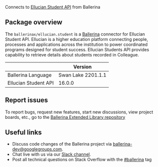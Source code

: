 Connects to [Ellucian Student API](https://ellucian.force.com/) from Ballerina

## Package overview
The `ballerinax/ellucian.student` is a [Ballerina](https://ballerina.io/) connector for Ellucian Student API. Ellucian is a higher education platform connecting people, processes and applications across the institution to power coordinated programs designed for student success. Ellucian Students API provides capability to retrieve details about students recorded in Colleague.

|                       | Version           | 
|-----------------------|-------------------|
| Ballerina Language    | Swan Lake 2201.1.1|
| Ellucian Student API  | 16.0.0            |

## Report issues
To report bugs, request new features, start new discussions, view project boards, etc., go to the [Ballerina Extended Library repository](https://github.com/ballerina-platform/ballerina-extended-library)

## Useful links
- Discuss code changes of the Ballerina project via [ballerina-dev@googlegroups.com](mailto:ballerina-dev@googlegroups.com).
- Chat live with us via our [Slack channel](https://ballerina.io/community/slack/).
- Post all technical questions on Stack Overflow with the [#ballerina](https://stackoverflow.com/questions/tagged/ballerina) tag
